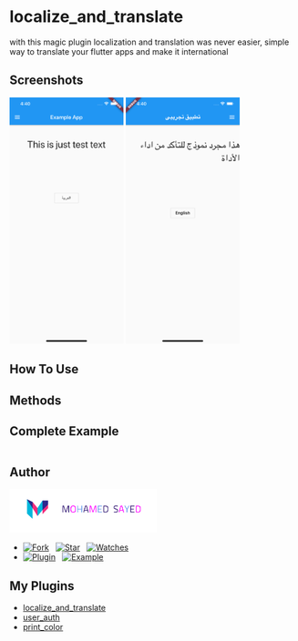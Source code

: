 # localize_and_translate
with this magic plugin localization and translation was never easier, simple way to translate your flutter apps and make it international


## Screenshots
<img src="screenshot1.png" alt="screenshot" width="200"/>
<img src="screenshot2.png" alt="screenshot" width="200"/>



## How To Use


## Methods



## Complete Example
```dart

```





## Author
[![Mohamed Sayed](./logo.png)](https://msayed.net)
* [![Fork](https://img.shields.io/github/forks/MohamedSayed95/localize_and_translate?style=social)](https://github.com/MohamedSayed95/localize_and_translate/fork) &nbsp; [![Star](https://img.shields.io/github/stars/MohamedSayed95/localize_and_translate?style=social)](https://github.com/MohamedSayed95/localize_and_translate/stargazers) &nbsp; [![Watches](https://img.shields.io/github/watchers/MohamedSayed95/localize_and_translate?style=social)](https://github.com/MohamedSayed95/localize_and_translate/) 
* [![Plugin](https://img.shields.io/badge/Get%20library-pub-blue)](https://pub.dev/packages/localize_and_translate) &nbsp; [![Example](https://img.shields.io/badge/Example-Ex-success)](https://pub.dev/packages/localize_and_translate#-example-tab-)

## My Plugins
* [localize_and_translate](https://pub.dev/packages/localize_and_translate)
* [user_auth](https://pub.dev/packages/user_auth)
* [print_color](https://pub.dev/packages/print_color)

